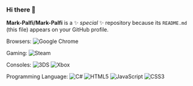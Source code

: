 ### Hi there 👋

**Mark-Palfi/Mark-Palfi** is a ✨ _special_ ✨ repository because its `README.md` (this file) appears on your GitHub profile.

Browsers:
![Google Chrome](https://img.shields.io/badge/Google%20Chrome-4285F4?style=for-the-badge&logo=GoogleChrome&logoColor=white)

Gaming:
![Steam](https://img.shields.io/badge/steam-%23000000.svg?style=for-the-badge&logo=steam&logoColor=white)

Consoles:
![3DS](https://img.shields.io/badge/3DS-D12228?style=for-the-badge&logo=nintendo-3ds&logoColor=white)
![Xbox](https://img.shields.io/badge/xbox-%23107C10.svg?style=for-the-badge&logo=xbox&logoColor=white)

Programming Language:
![C#](https://img.shields.io/badge/c%23-%23239120.svg?style=for-the-badge&logo=c-sharp&logoColor=white)
![HTML5](https://img.shields.io/badge/html5-%23E34F26.svg?style=for-the-badge&logo=html5&logoColor=white)
![JavaScript](https://img.shields.io/badge/javascript-%23323330.svg?style=for-the-badge&logo=javascript&logoColor=%23F7DF1E)
![CSS3](https://img.shields.io/badge/css3-%231572B6.svg?style=for-the-badge&logo=css3&logoColor=white)
